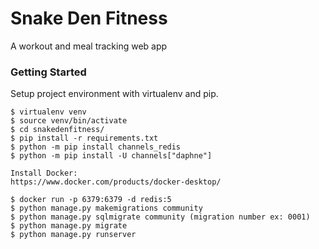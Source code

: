 # Snake Den Fitness
A workout and meal tracking web app

### Getting Started

Setup project environment with virtualenv and pip.

```
$ virtualenv venv
$ source venv/bin/activate
$ cd snakedenfitness/
$ pip install -r requirements.txt
$ python -m pip install channels_redis
$ python -m pip install -U channels["daphne"]

Install Docker:
https://www.docker.com/products/docker-desktop/

$ docker run -p 6379:6379 -d redis:5
$ python manage.py makemigrations community
$ python manage.py sqlmigrate community (migration number ex: 0001)
$ python manage.py migrate
$ python manage.py runserver
```
